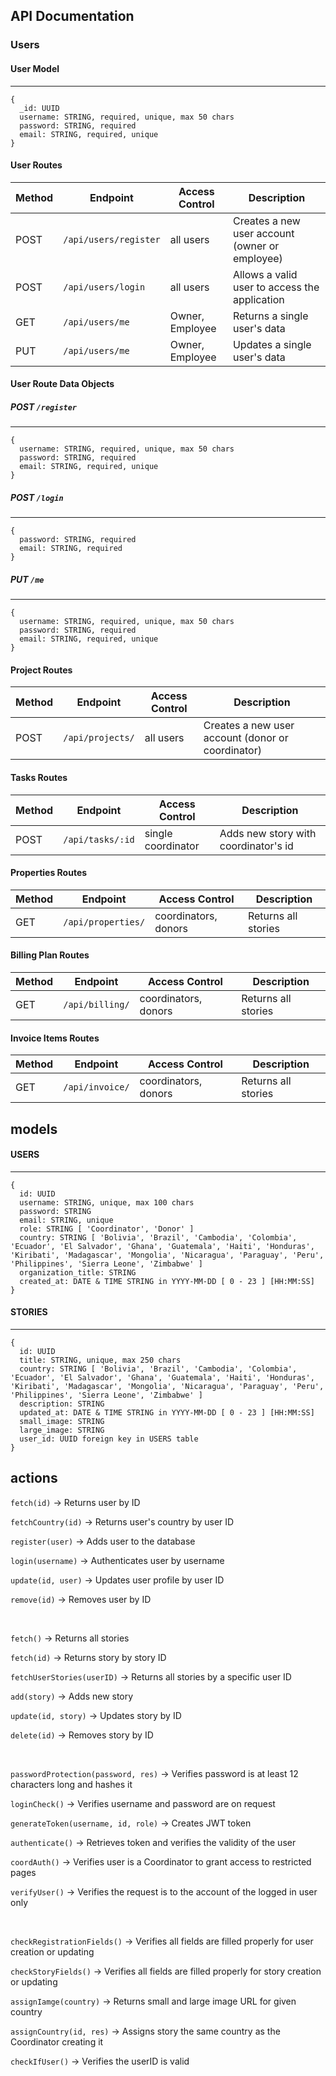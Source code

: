 ## API Documentation

### Users

#### User Model
---
```
{
  _id: UUID
  username: STRING, required, unique, max 50 chars
  password: STRING, required
  email: STRING, required, unique
}
```

#### User Routes

| Method | Endpoint                        | Access Control      | Description                                        |
|--------|---------------------------------|---------------------|----------------------------------------------------|
| POST   | `/api/users/register`           | all users           | Creates a new user account (owner or employee)     |
| POST   | `/api/users/login`              | all users           | Allows a valid user to access the application      |
| GET    | `/api/users/me`                 | Owner, Employee     | Returns a single user's data                       |
| PUT    | `/api/users/me`                 | Owner, Employee     | Updates a single user's data                       |

#### User Route Data Objects

##### POST `/register`
---
```
{
  username: STRING, required, unique, max 50 chars
  password: STRING, required
  email: STRING, required, unique
}
```

##### POST `/login`
---
```
{
  password: STRING, required
  email: STRING, required
}
```

##### PUT `/me`
---
```
{
  username: STRING, required, unique, max 50 chars
  password: STRING, required
  email: STRING, required, unique
}
```



#### Project Routes

| Method | Endpoint                        | Access Control      | Description                                        |
|--------|---------------------------------|---------------------|----------------------------------------------------|
| POST   | `/api/projects/`           | all users           | Creates a new user account (donor or coordinator)  |


#### Tasks Routes

| Method | Endpoint                        | Access Control        | Description                                      |
|--------|---------------------------------|-----------------------|--------------------------------------------------|
| POST   | `/api/tasks/:id`                    | single coordinator    | Adds new story with coordinator's id             |


#### Properties Routes

| Method | Endpoint                        | Access Control        | Description                                      |
|--------|---------------------------------|-----------------------|--------------------------------------------------|
| GET    | `/api/properties/`                   | coordinators, donors  | Returns all stories                              |

#### Billing Plan Routes

| Method | Endpoint                        | Access Control        | Description                                      |
|--------|---------------------------------|-----------------------|--------------------------------------------------|
| GET    | `/api/billing/`                   | coordinators, donors  | Returns all stories                              |

#### Invoice Items Routes

| Method | Endpoint                        | Access Control        | Description                                      |
|--------|---------------------------------|-----------------------|--------------------------------------------------|
| GET    | `/api/invoice/`                   | coordinators, donors  | Returns all stories                              |


## models

#### USERS
---
```
{
  id: UUID
  username: STRING, unique, max 100 chars
  password: STRING
  email: STRING, unique
  role: STRING [ 'Coordinator', 'Donor' ]
  country: STRING [ 'Bolivia', 'Brazil', 'Cambodia', 'Colombia', 'Ecuador', 'El Salvador', 'Ghana', 'Guatemala', 'Haiti', 'Honduras', 'Kiribati', 'Madagascar', 'Mongolia', 'Nicaragua', 'Paraguay', 'Peru', 'Philippines', 'Sierra Leone', 'Zimbabwe' ]
  organization_title: STRING
  created_at: DATE & TIME STRING in YYYY-MM-DD [ 0 - 23 ] [HH:MM:SS]
}
```

#### STORIES
---
```
{
  id: UUID
  title: STRING, unique, max 250 chars
  country: STRING [ 'Bolivia', 'Brazil', 'Cambodia', 'Colombia', 'Ecuador', 'El Salvador', 'Ghana', 'Guatemala', 'Haiti', 'Honduras', 'Kiribati', 'Madagascar', 'Mongolia', 'Nicaragua', 'Paraguay', 'Peru', 'Philippines', 'Sierra Leone', 'Zimbabwe' ]
  description: STRING
  updated_at: DATE & TIME STRING in YYYY-MM-DD [ 0 - 23 ] [HH:MM:SS]
  small_image: STRING
  large_image: STRING
  user_id: UUID foreign key in USERS table
}
```


## actions

`fetch(id)` -> Returns user by ID

`fetchCountry(id)` -> Returns user's country by user ID

`register(user)` -> Adds user to the database

`login(username)` -> Authenticates user by username

`update(id, user)` -> Updates user profile by user ID

`remove(id)` -> Removes user by ID

<br>

`fetch()` -> Returns all stories

`fetch(id)` -> Returns story by story ID

`fetchUserStories(userID)` -> Returns all stories by a specific user ID

`add(story)` -> Adds new story

`update(id, story)` -> Updates story by ID

`delete(id)` -> Removes story by ID

<br>

`passwordProtection(password, res)` -> Verifies password is at least 12 characters long and hashes it

`loginCheck()` -> Verifies username and password are on request

`generateToken(username, id, role)` -> Creates JWT token

`authenticate()` -> Retrieves token and verifies the validity of the user

`coordAuth()` -> Verifies user is a Coordinator to grant access to restricted pages

`verifyUser()` -> Verifies the request is to the account of the logged in user only

<br>

`checkRegistrationFields()` -> Verifies all fields are filled properly for user creation or updating

`checkStoryFields()` -> Verifies all fields are filled properly for story creation or updating

`assignIamge(country)` -> Returns small and large image URL for given country

`assignCountry(id, res)` -> Assigns story the same country as the Coordinator creating it

`checkIfUser()` -> Verifies the userID is valid